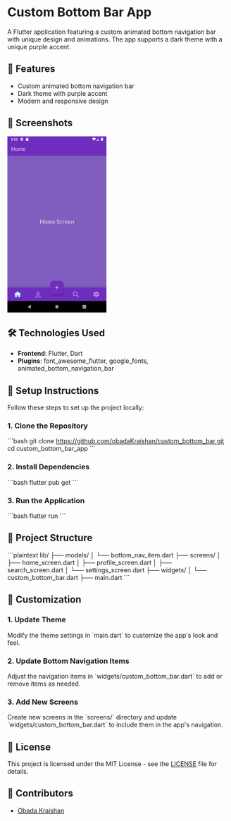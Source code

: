 
# Custom Bottom Bar App
A Flutter application featuring a custom animated bottom navigation bar with unique design and animations. The app supports a dark theme with a unique purple accent.

## 🌟 Features
- Custom animated bottom navigation bar
- Dark theme with purple accent
- Modern and responsive design

## 📸 Screenshots
<img src="screenshots/home.png" alt="screenshot" height="400"/>

## 🛠️ Technologies Used
- **Frontend**: Flutter, Dart
- **Plugins**: font_awesome_flutter, google_fonts, animated_bottom_navigation_bar

## 📝 Setup Instructions
Follow these steps to set up the project locally:

### 1. Clone the Repository
\`\`\`bash
git clone https://github.com/obadaKraishan/custom_bottom_bar.git
cd custom_bottom_bar_app
\`\`\`

### 2. Install Dependencies
\`\`\`bash
flutter pub get
\`\`\`

### 3. Run the Application
\`\`\`bash
flutter run
\`\`\`

## 📄 Project Structure
\`\`\`plaintext
lib/
├── models/
│   └── bottom_nav_item.dart
├── screens/
│   ├── home_screen.dart
│   ├── profile_screen.dart
│   ├── search_screen.dart
│   └── settings_screen.dart
├── widgets/
│   └── custom_bottom_bar.dart
├── main.dart
\`\`\`

## 🎨 Customization
### 1. Update Theme
Modify the theme settings in \`main.dart\` to customize the app's look and feel.

### 2. Update Bottom Navigation Items
Adjust the navigation items in \`widgets/custom_bottom_bar.dart\` to add or remove items as needed.

### 3. Add New Screens
Create new screens in the \`screens/\` directory and update \`widgets/custom_bottom_bar.dart\` to include them in the app's navigation.

## 📄 License
This project is licensed under the MIT License - see the [LICENSE](LICENSE) file for details.

## 👥 Contributors
- [Obada Kraishan](https://github.com/obadaKraishan)
